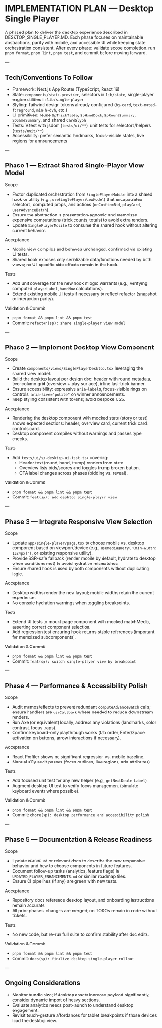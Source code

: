 # IMPLEMENTATION PLAN — Desktop Single Player

A phased plan to deliver the desktop experience described in DESKTOP_SINGLE_PLAYER.MD. Each phase focuses on maintainable abstractions, parity with mobile, and accessible UI while keeping state orchestration consistent. After every phase: validate scope completion, run `pnpm format`, `pnpm lint`, `pnpm test`, and commit before moving forward.

—

## Tech/Conventions To Follow

- Framework: Next.js App Router (TypeScript, React 19)
- State: `components/state-provider`, selectors in `lib/state`, single-player engine utilities in `lib/single-player`
- Styling: Tailwind design tokens already configured (`bg-card`, `text-muted-foreground`, `min-h-dvh`, etc.)
- UI primitives: reuse `SpTrickTable`, `SpHandDock`, `SpRoundSummary`, `SpGameSummary`, and shared `CardGlyph`
- Tests: Vitest with jsdom (`tests/ui/**`), unit tests for selectors/helpers (`tests/unit/**`)
- Accessibility: prefer semantic landmarks, focus-visible states, live regions for announcements

—

## Phase 1 — Extract Shared Single-Player View Model

Scope

- Factor duplicated orchestration from `SinglePlayerMobile` into a shared hook or utility (e.g., `useSinglePlayerViewModel`) that encapsulates selectors, computed props, and actions (`onConfirmBid`, `playCard`, `userAdvanceBatch`).
- Ensure the abstraction is presentation-agnostic and memoizes expensive computations (trick counts, totals) to avoid extra renders.
- Update `SinglePlayerMobile` to consume the shared hook without altering current behavior.

Acceptance

- Mobile view compiles and behaves unchanged, confirmed via existing UI tests.
- Shared hook exposes only serializable data/functions needed by both views; no UI-specific side effects remain in the hook.

Tests

- Add unit coverage for the new hook if logic warrants (e.g., verifying computed `playerLabel`, `handNow` calculations).
- Extend existing mobile UI tests if necessary to reflect refactor (snapshot or interaction parity).

Validation & Commit

- `pnpm format && pnpm lint && pnpm test`
- Commit: `refactor(sp): share single-player view model`

—

## Phase 2 — Implement Desktop View Component

Scope

- Create `components/views/SinglePlayerDesktop.tsx` leveraging the shared view model.
- Build the desktop layout per design doc: header with round metadata, two-column grid (overview + play surface), inline last-trick banner.
- Ensure accessibility: expressive `aria-label`s, focus-visible rings on controls, `aria-live="polite"` on winner announcements.
- Keep styling consistent with tokens; avoid bespoke CSS.

Acceptance

- Rendering the desktop component with mocked state (story or test) shows expected sections: header, overview card, current trick card, controls card.
- Desktop component compiles without warnings and passes type checks.

Tests

- Add `tests/ui/sp-desktop-ui.test.tsx` covering:
  - Header text (round, hand, trump) renders from state.
  - Overview lists bids/scores and toggles trump broken button.
  - CTA label changes across phases (bidding vs. reveal).

Validation & Commit

- `pnpm format && pnpm lint && pnpm test`
- Commit: `feat(sp): add desktop single-player view`

—

## Phase 3 — Integrate Responsive View Selection

Scope

- Update `app/single-player/page.tsx` to choose mobile vs. desktop component based on viewport/device (e.g., `useMediaQuery('(min-width: 1024px)')`, or existing responsive utility).
- Provide SSR-safe fallback (render mobile by default, hydrate to desktop when conditions met) to avoid hydration mismatches.
- Ensure shared hook is used by both components without duplicating logic.

Acceptance

- Desktop widths render the new layout; mobile widths retain the current experience.
- No console hydration warnings when toggling breakpoints.

Tests

- Extend UI tests to mount page component with mocked matchMedia, asserting correct component selection.
- Add regression test ensuring hook returns stable references (important for memoized subcomponents).

Validation & Commit

- `pnpm format && pnpm lint && pnpm test`
- Commit: `feat(sp): switch single-player view by breakpoint`

—

## Phase 4 — Performance & Accessibility Polish

Scope

- Audit memos/effects to prevent redundant `computeAdvanceBatch` calls; ensure handlers are `useCallback` where needed to reduce downstream renders.
- Run Axe (or equivalent) locally; address any violations (landmarks, color contrast, focus traps).
- Confirm keyboard-only playthrough works (tab order, Enter/Space activation on buttons, arrow interactions if necessary).

Acceptance

- React Profiler shows no significant regression vs. mobile baseline.
- Manual a11y audit passes (focus outlines, live regions, aria attributes).

Tests

- Add focused unit test for any new helper (e.g., `getNextDealerLabel`).
- Augment desktop UI test to verify focus management (simulate keyboard events where possible).

Validation & Commit

- `pnpm format && pnpm lint && pnpm test`
- Commit: `chore(sp): desktop performance and accessibility polish`

—

## Phase 5 — Documentation & Release Readiness

Scope

- Update `README.md` or relevant docs to describe the new responsive behavior and how to choose components in future features.
- Document follow-up tasks (analytics, feature flags) in `UPDATED_PLAYER_ENHANCEMENTS.md` or similar roadmap files.
- Ensure CI pipelines (if any) are green with new tests.

Acceptance

- Repository docs reference desktop layout, and onboarding instructions remain accurate.
- All prior phases' changes are merged; no TODOs remain in code without tickets.

Tests

- No new code, but re-run full suite to confirm stability after doc edits.

Validation & Commit

- `pnpm format && pnpm lint && pnpm test`
- Commit: `docs(sp): finalize desktop single-player rollout`

—

## Ongoing Considerations

- Monitor bundle size; if desktop assets increase payload significantly, consider dynamic import of heavy sections.
- Evaluate analytics needs post-launch to understand desktop engagement.
- Revisit touch-gesture affordances for tablet breakpoints if those devices load the desktop view.
